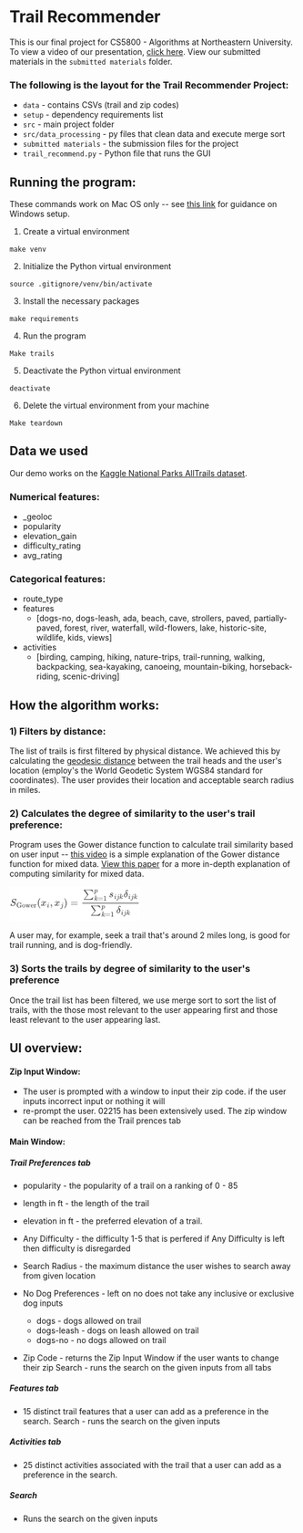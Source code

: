 # Trail Recommender

This is our final project for CS5800 - Algorithms at Northeastern University. To view a video of our presentation, [click here](https://youtu.be/xkn75DCSV3o). View our submitted materials in the `submitted materials` folder.


### The following is the layout for the Trail Recommender Project:
* `data` - contains CSVs (trail and zip codes)
* `setup` - dependency requirements list
* `src` - main project folder 
* `src/data_processing` - py files that clean data and execute merge sort
* `submitted materials` - the submission files for the project
* `trail_recommend.py` - Python file that runs the GUI

## Running the program:
These commands work on Mac OS only -- see [this link](https://packaging.python.org/en/latest/guides/installing-using-pip-and-virtual-environments/) for guidance on Windows setup.

1) Create a virtual environment
```
make venv
```
2) Initialize the Python virtual environment
```
source .gitignore/venv/bin/activate
```
3) Install the necessary packages
```
make requirements
```
4) Run the program
```
Make trails
```
5) Deactivate the Python virtual environment
```
deactivate
```
6) Delete the virtual environment from your machine
```
Make teardown
```

## Data we used
Our demo works on the [Kaggle National Parks AllTrails dataset](https://www.kaggle.com/datasets/planejane/national-park-trails).
### **Numerical features:**
* _geoloc
* popularity
* elevation_gain
* difficulty_rating
* avg_rating

### **Categorical features:**
* route_type
* features
    * [dogs-no, dogs-leash, ada, beach, cave, strollers, paved, partially-paved, forest, river, waterfall, wild-flowers, lake, historic-site, wildlife, kids, views]
* activities
    * [birding, camping, hiking, nature-trips, trail-running, walking, backpacking, sea-kayaking, canoeing, mountain-biking, horseback-riding, scenic-driving]
    
## How the algorithm works:
### 1) Filters by distance:
The list of trails is first filtered by physical distance. We achieved this by calculating the [geodesic distance](https://geopy.readthedocs.io/en/stable/#module-geopy.distance) between the trail heads and the user's location (employ's the World Geodetic System WGS84 standard for coordinates). The user provides their location and acceptable search radius in miles.

### 2) Calculates the degree of similarity to the user's trail preference:
Program uses the Gower distance function to calculate trail similarity based on user input -- [this video](https://www.youtube.com/watch?v=PHu8VoPv-o4) is a simple explanation of the Gower distance function for mixed data. [View this paper](https://www.researchgate.net/publication/327832223_Distance-based_clustering_of_mixed_data) for a more in-depth explanation of computing similarity for mixed data.

<img src="imgs/gower_formula.png">

A user may, for example, seek a trail that's around 2 miles long, is good for trail running, and is dog-friendly.

### 3) Sorts the trails by degree of similarity to the user's preference
Once the trail list has been filtered, we use merge sort to sort the list of trails, with the those most relevant to the user appearing first and those least relevant to the user appearing last.

## UI overview:

#### Zip Input Window:
* The user is prompted with a window to input their zip code. if the user inputs incorrect input or nothing it will
* re-prompt the user. 02215 has been extensively used. The zip window can be reached from the Trail prences tab

#### Main Window:
##### Trail Preferences tab
* popularity - the popularity of a trail on a ranking of 0 - 85
* length in ft - the length of the trail
* elevation in ft - the preferred elevation of a trail.
* Any Difficulty - the difficulty 1-5 that is perfered if Any Difficulty is left then difficulty is disregarded

* Search Radius - the maximum distance the user wishes to search away from given location

* No Dog Preferences - left on no does not take any inclusive or exclusive dog inputs
  * dogs - dogs allowed on trail
  * dogs-leash - dogs on leash allowed on trail
  * dogs-no - no dogs allowed on trail

* Zip Code - returns the Zip Input Window if the user wants to change their zip
            Search - runs the search on the given inputs from all tabs

##### Features tab
* 15 distinct trail features that a user can add as a preference in the search.
            Search - runs the search on the given inputs

##### Activities tab
* 25 distinct activities associated with the trail that a user can add as a preference in the search.

##### Search
* Runs the search on the given inputs